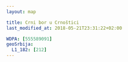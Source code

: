 ```yaml
---
layout: map

title: Crni bor u Crnoštici
last_modified_at: 2018-05-21T23:31:22+02:00

WDPA: [555589091]
geoSrbija:
  L1_182: [212]
---
```

